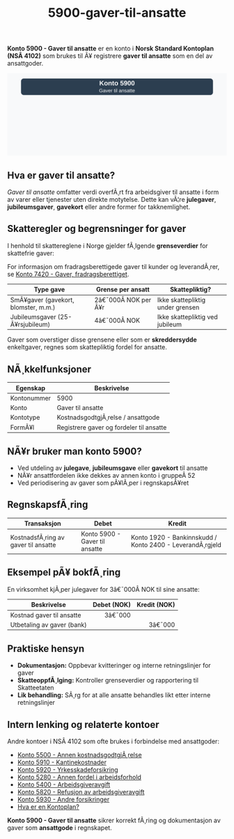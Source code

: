 ﻿---
title: "5900-gaver-til-ansatte"
meta_title: "5900-gaver-til-ansatte"
meta_description: '**Konto 5900 - Gaver til ansatte** er en konto i **Norsk Standard Kontoplan (NSÂ 4102)** som brukes til Ã¥ registrere **gaver til ansatte** som en del av ansatt...'
slug: 5900-gaver-til-ansatte
type: blog
layout: pages/single
---

**Konto 5900 - Gaver til ansatte** er en konto i **Norsk Standard Kontoplan (NSÂ 4102)** som brukes til Ã¥ registrere **gaver til ansatte** som en del av ansattgoder.

![Illustrasjon av konto 5900 Gaver til ansatte](5900-gaver-til-ansatte-image.svg)

## Hva er gaver til ansatte?

*Gaver til ansatte* omfatter verdi overfÃ¸rt fra arbeidsgiver til ansatte i form av varer eller tjenester uten direkte motytelse. Dette kan vÃ¦re **julegaver**, **jubileumsgaver**, **gavekort** eller andre former for takknemlighet.

## Skatteregler og begrensninger for gaver

I henhold til skattereglene i Norge gjelder fÃ¸lgende **grenseverdier** for skattefrie gaver:

For informasjon om fradragsberettigede gaver til kunder og leverandÃ¸rer, se [Konto 7420 - Gaver, fradragsberettiget](/blogs/kontoplan/7420-gaver-fradragsberettiget "Konto 7420 - Gaver, fradragsberettiget").

| Type gave                               | Grense per ansatt | Skattepliktig?                       |
|-----------------------------------------|-------------------|--------------------------------------|
| SmÃ¥gaver (gavekort, blomster, m.m.)     | 2â€¯000Â NOK per Ã¥r  | Ikke skattepliktig under grensen     |
| Jubileumsgaver (25-Ã¥rsjubileum)         | 4â€¯000Â NOK         | Ikke skattepliktig ved jubileum      |

Gaver som overstiger disse grensene eller som er **skreddersydde** enkeltgaver, regnes som skattepliktig fordel for ansatte.

## NÃ¸kkelfunksjoner

| Egenskap      | Beskrivelse                                                |
|---------------|------------------------------------------------------------|
| Kontonummer   | 5900                                                       |
| Konto         | Gaver til ansatte                                          |
| Kontotype     | KostnadsgodtgjÃ¸relse / ansattgode                          |
| FormÃ¥l        | Registrere gaver og fordeler til ansatte                   |

## NÃ¥r bruker man konto 5900?

* Ved utdeling av **julegave**, **jubileumsgave** eller **gavekort** til ansatte
* NÃ¥r ansattfordelen ikke dekkes av annen konto i gruppeÂ 52
* Ved periodisering av gaver som pÃ¥lÃ¸per i regnskapsÃ¥ret

## RegnskapsfÃ¸ring

| Transaksjon                         | Debet                        | Kredit                      |
|-------------------------------------|------------------------------|-----------------------------|
| KostnadsfÃ¸ring av gaver til ansatte | Konto 5900 - Gaver til ansatte | Konto 1920 - Bankinnskudd / Konto 2400 - LeverandÃ¸rgjeld |

## Eksempel pÃ¥ bokfÃ¸ring

En virksomhet kjÃ¸per julegaver for 3â€¯000Â NOK til sine ansatte:

| Beskrivelse                          | Debet (NOK) | Kredit (NOK) |
|--------------------------------------|-----------:|-------------:|
| Kostnad gaver til ansatte            |      3â€¯000 |              |
| Utbetaling av gaver (bank)           |            |      3â€¯000 |

## Praktiske hensyn

* **Dokumentasjon:** Oppbevar kvitteringer og interne retningslinjer for gaver
* **SkatteoppfÃ¸lging:** Kontroller grenseverdier og rapportering til Skatteetaten
* **Lik behandling:** SÃ¸rg for at alle ansatte behandles likt etter interne retningslinjer

## Intern lenking og relaterte kontoer

Andre kontoer i NSÂ 4102 som ofte brukes i forbindelse med ansattgoder:

* [Konto 5500 - Annen kostnadsgodtgjÃ¸relse](/blogs/kontoplan/5500-annen-kostnadsgodtgjorelse "Konto 5500 - Annen kostnadsgodtgjÃ¸relse")
* [Konto 5910 - Kantinekostnader](/blogs/kontoplan/5910-kantinekostnader "Konto 5910 - Kantinekostnader")
* [Konto 5920 - Yrkesskadeforsikring](/blogs/kontoplan/5920-yrkesskadeforsikring "Konto 5920 - Yrkesskadeforsikring")
* [Konto 5280 - Annen fordel i arbeidsforhold](/blogs/kontoplan/5280-annen-fordel-i-arbeidsforhold "Konto 5280 - Annen fordel i arbeidsforhold")
* [Konto 5400 - Arbeidsgiveravgift](/blogs/kontoplan/5400-arbeidsgiveravgift "Konto 5400 - Arbeidsgiveravgift")
* [Konto 5820 - Refusjon av arbeidsgiveravgift](/blogs/kontoplan/5820-refusjon-av-arbeidsgiveravgift "Konto 5820 - Refusjon av arbeidsgiveravgift")
* [Konto 5930 - Andre forsikringer](/blogs/kontoplan/5930-andre-forsikringer "Konto 5930 - Andre forsikringer")
* [Hva er en Kontoplan?](/blogs/regnskap/hva-er-kontoplan "Hva er en Kontoplan? Komplett Guide til Kontoplaner i Norsk Regnskap")

**Konto 5900 - Gaver til ansatte** sikrer korrekt fÃ¸ring og dokumentasjon av gaver som **ansattgode** i regnskapet.
